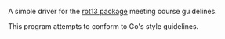 A simple driver for the [rot13 package](github.com/ivanthewebber/cs372-project/rot13) meeting course guidelines.

This program attempts to conform to Go's style guidelines.